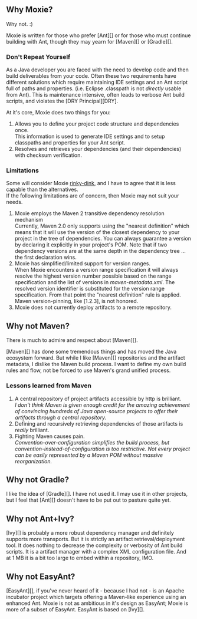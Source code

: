 ## Why Moxie?

Why not.  :)

Moxie is written for those who prefer [Ant][] or for those who must continue building with Ant, though they may yearn for [Maven][] or [Gradle][].

### Don't Repeat Yourself

As a Java developer you are faced with the need to develop code and then build deliverables from your code.  Often these two requirements have different solutions which require maintaining IDE settings and an Ant script full of paths and properties.  (i.e. Eclipse .classpath is not *directly* usable from Ant).  This is maintenance intensive, often leads to verbose Ant build scripts, and violates the [DRY Principal][DRY].

At it's core, Moxie does two things for you:

1. Allows you to define your project code structure and dependencies once.  
   This information is used to generate IDE settings and to setup classpaths and properties for your Ant script.
2. Resolves and retrieves your dependencies (and their dependencies) with checksum verification.

### Limitations

Some will consider Moxie [rinky-dink](http://www.merriam-webster.com/dictionary/rinky-dink), and I have to agree that it is less capable than the alternatives.  
If the following limitations are of concern, then Moxie may not suit your needs. 

1. Moxie employs the Maven 2 transitive dependency resolution mechanism<div class="alert alert-info">Currently, Maven 2.0 only supports using the "nearest definition" which means that it will use the version of the closest dependency to your project in the tree of dependencies. You can always guarantee a version by declaring it explicitly in your project's POM. Note that if two dependency versions are at the same depth in the dependency tree ... the first declaration wins.</div>
2. Moxie has simplified/limited support for version ranges.  
When Moxie encounters a version range specification it will always resolve the highest version number possible based on the range specification and the list of versions in *maven-metadata.xml*.  The resolved version identifier is substituted for the version range specification.  From that point the "nearest definition" rule is applied.  Maven version-pinning, like [1.2.3], is not honored.
3. Moxie does not currently deploy artifacts to a remote repository.

## Why not Maven?

There is much to admire and respect about [Maven][].

[Maven][] has done some tremendous things and has moved the Java ecosystem forward.  But while I like [Maven][] repositories and the artifact metadata, I dislike the Maven build process.  I want to define my own build rules and flow, not be forced to use Maven's grand unified process.

### Lessons learned from Maven

1. A central repository of project artifacts accessible by http is brilliant.  
*I don't think Maven is given enough credit for the amazing achievement of convincing hundreds of Java open-source projects to offer their artifacts through a central repository.*
2. Defining and recursively retrieving dependencies of those artifacts is *really* brilliant.
3. Fighting Maven causes pain.  
<em>Convention-over-configuration simplifies the build process, but convention-instead-of-configuration is too restrictive.  Not every project can be easily represented by a Maven POM without massive reorganization.</em>

## Why not Gradle?

I like the idea of [Gradle][].  I have not used it.  I may use it in other projects, but I feel that [Ant][] doesn't have to be put out to pasture quite yet.

## Why not Ant+Ivy?

[Ivy][] is probably a more robust dependency manager and definitely supports more transports.  But it is strictly an artifact retrieval/deployment tool.  It does nothing to decrease the complexity or verbosity of Ant build scripts.  It is a artifact manager with a complex XML configuration file.  And at 1 MB it is a bit too large to embed within a repository, IMO.

## Why not EasyAnt?

[EasyAnt][], if you've never heard of it - because I had not - is an Apache incubator project which targets offering a Maven-like experience using an enhanced Ant.  Moxie is not as ambitious in it's design as EasyAnt; Moxie is  more of a subset of EasyAnt.  EasyAnt is based on [Ivy][].
